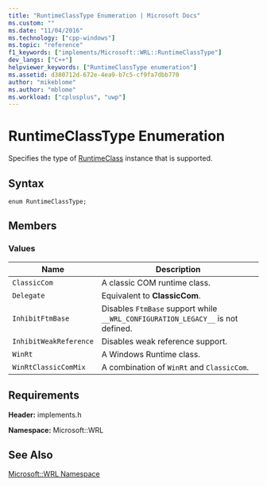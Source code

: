 ```yaml
---
title: "RuntimeClassType Enumeration | Microsoft Docs"
ms.custom: ""
ms.date: "11/04/2016"
ms.technology: ["cpp-windows"]
ms.topic: "reference"
f1_keywords: ["implements/Microsoft::WRL::RuntimeClassType"]
dev_langs: ["C++"]
helpviewer_keywords: ["RuntimeClassType enumeration"]
ms.assetid: d380712d-672e-4ea9-b7c5-cf9fa7dbb770
author: "mikeblome"
ms.author: "mblome"
ms.workload: ["cplusplus", "uwp"]
---
```

# RuntimeClassType Enumeration
Specifies the type of [RuntimeClass](../windows/runtimeclass-class.md) instance that is supported.  
  
## Syntax  
  
```  
enum RuntimeClassType;  
```  
  
## Members  
  
### Values  
  
|Name|Description|  
|----------|-----------------|  
|`ClassicCom`|A classic COM runtime class.|  
|`Delegate`|Equivalent to **ClassicCom**.|  
|`InhibitFtmBase`|Disables `FtmBase` support while `__WRL_CONFIGURATION_LEGACY__` is not defined.|  
|`InhibitWeakReference`|Disables weak reference support.|  
|`WinRt`|A Windows Runtime class.|  
|`WinRtClassicComMix`|A combination of `WinRt` and `ClassicCom`.|  
  
## Requirements  
 **Header:** implements.h  
  
 **Namespace:** Microsoft::WRL  
  
## See Also  
 [Microsoft::WRL Namespace](../windows/microsoft-wrl-namespace.md)